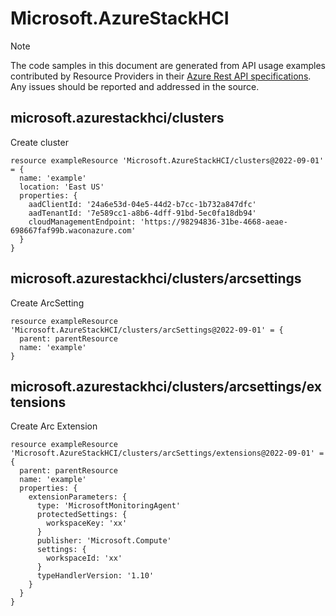 # Microsoft.AzureStackHCI
  
> [!NOTE]
> The code samples in this document are generated from API usage examples contributed by Resource Providers in their [Azure Rest API specifications](https://github.com/Azure/azure-rest-api-specs). Any issues should be reported and addressed in the source.


## microsoft.azurestackhci/clusters

Create cluster
```bicep
resource exampleResource 'Microsoft.AzureStackHCI/clusters@2022-09-01' = {
  name: 'example'
  location: 'East US'
  properties: {
    aadClientId: '24a6e53d-04e5-44d2-b7cc-1b732a847dfc'
    aadTenantId: '7e589cc1-a8b6-4dff-91bd-5ec0fa18db94'
    cloudManagementEndpoint: 'https://98294836-31be-4668-aeae-698667faf99b.waconazure.com'
  }
}
```

## microsoft.azurestackhci/clusters/arcsettings

Create ArcSetting
```bicep
resource exampleResource 'Microsoft.AzureStackHCI/clusters/arcSettings@2022-09-01' = {
  parent: parentResource 
  name: 'example'
}
```

## microsoft.azurestackhci/clusters/arcsettings/extensions

Create Arc Extension
```bicep
resource exampleResource 'Microsoft.AzureStackHCI/clusters/arcSettings/extensions@2022-09-01' = {
  parent: parentResource 
  name: 'example'
  properties: {
    extensionParameters: {
      type: 'MicrosoftMonitoringAgent'
      protectedSettings: {
        workspaceKey: 'xx'
      }
      publisher: 'Microsoft.Compute'
      settings: {
        workspaceId: 'xx'
      }
      typeHandlerVersion: '1.10'
    }
  }
}
```
